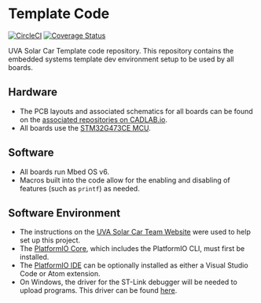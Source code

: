 # Template Code
[![CircleCI](https://circleci.com/gh/solarcaratuva/TemplateCode.svg?style=shield)](https://circleci.com/gh/solarcaratuva/TemplateCode)
[![Coverage Status](https://coveralls.io/repos/github/solarcaratuva/TemplateCode/badge.svg)](https://coveralls.io/github/solarcaratuva/TemplateCode)

UVA Solar Car Template code repository. This repository contains the embedded systems template dev environment setup to be used by all boards.


## Hardware
* The PCB layouts and associated schematics for all boards can be found on the [associated repositories on CADLAB.io](https://cadlab.io/solar-car-uva).
* All boards use the [STM32G473CE MCU](https://www.mouser.com/datasheet/2/389/stm32f042c4-1851049.pdf).


## Software
* All boards run Mbed OS v6.
* Macros built into the code allow for the enabling and disabling of features (such as `printf`) as needed.


## Software Environment
* The instructions on the [UVA Solar Car Team Website](https://solarcaratuva.github.io/stm32-mbed-info) were used to help set up this project.
* The [PlatformIO Core](https://docs.platformio.org/en/latest/core/installation.html), which includes the PlatformIO CLI, must first be installed.
* The [PlatformIO IDE](https://docs.platformio.org/en/latest/integration/ide/pioide.html) can be optionally installed as either a Visual Studio Code or Atom extension.
* On Windows, the driver for the ST-Link debugger will be needed to upload programs. This driver can be found [here](https://os.mbed.com/teams/ST/wiki/ST-Link-Driver).
